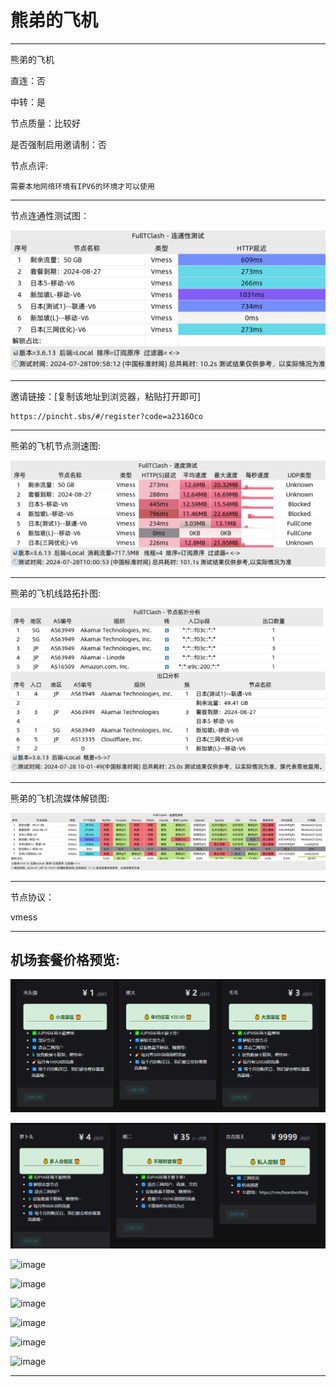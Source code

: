 # 熊弟的飞机

-------------------------

熊弟的飞机

直连：否

中转：是

节点质量：比较好

是否强制启用邀请制：否

节点点评:

    需要本地网络环境有IPV6的环境才可以使用

-------------------------

节点连通性测试图：

![image](/img/84.png)

-------------------------

邀请链接：[复制该地址到浏览器，粘贴打开即可]

    https://pincht.sbs/#/register?code=a2316Oco

-------------------------

熊弟的飞机节点测速图:

![image](/img/85.png)

-------------------------

熊弟的飞机线路拓扑图:

![image](/img/86.png)

-------------------------

熊弟的飞机流媒体解锁图:

![image](/img/87.png)

-------------------------

节点协议：

vmess

-------------------------

## 机场套餐价格预览:

![image](/price/xddfj/1.png)

![image](/price/xddfj/2.png)

![image](/price/xddfj/3.png)

![image](/price/xddfj/4.png)

![image](/price/xddfj/5.png)

![image](/price/xddfj/6.png)

![image](/price/xddfj/7.png)

![image](/price/xddfj/8.png)

-------------------------
